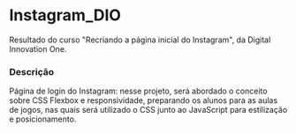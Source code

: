 # Instagram_DIO
Resultado do curso "Recriando a página inicial do Instagram", da Digital Innovation One.

### Descrição

Página de login do Instagram: nesse projeto, será abordado o conceito sobre CSS Flexbox e responsividade, preparando os alunos para as aulas de jogos, nas quais será utilizado o CSS junto ao JavaScript para estilização e posicionamento.
